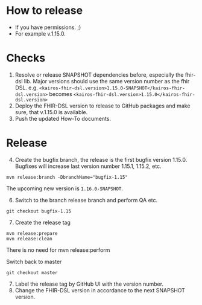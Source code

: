 How to release
==============

* If you have permissions. ;)
* For example v.1.15.0.

# Checks

1. Resolve or release SNAPSHOT dependencies before, especially the fhir-dsl lib. Major versions should use the same version number as the fhir DSL.
   e.g. `<kairos-fhir-dsl.version>1.15.0-SNAPSHOT</kairos-fhir-dsl.version>`
   becomes `<kairos-fhir-dsl.version>1.15.0</kairos-fhir-dsl.version>`
2. Deploy the FHIR-DSL version to release to GitHub packages and make sure, that v.1.15.0 is available.
3. Push the updated How-To documents.

# Release

4. Create the bugfix branch, the release is the first bugfix version 1.15.0. Bugfixes will increase last version number 1.15.1, 1.15.2, etc.

``` 
mvn release:branch -DbranchName="bugfix-1.15" 
```

The upcoming new version is `1.16.0-SNAPSHOT`.

6. Switch to the branch release branch and perform QA etc.

```
git checkout bugfix-1.15
```

7. Create the release tag

``` 
mvn release:prepare
mvn release:clean 
```

There is no need for mvn release:perform 

Switch back to master

```
git checkout master
```

7. Label the release tag by GitHub UI with the version number.
8. Change the FHIR-DSL version in accordance to the next SNAPSHOT version.

